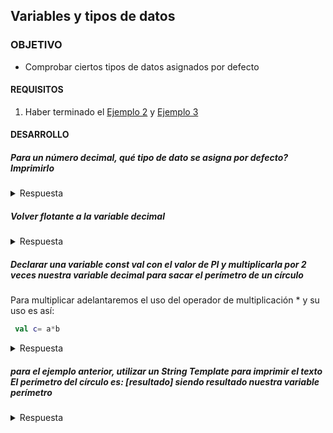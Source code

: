 ## Variables y tipos de datos

### OBJETIVO 

- Comprobar ciertos tipos de datos asignados por defecto

#### REQUISITOS 

1. Haber terminado el [Ejemplo 2](../Ejemplo-02) y [Ejemplo 3](../Ejemplo-03)

#### DESARROLLO

##### Para un número decimal, qué tipo de dato se asigna por defecto? Imprimirlo

<details>

<summary>Respuesta</summary>

El tipo de dato por defecto es Long y lo comprobamos así:

```kotlin
 val decimal = 1.325
    println(decimal.javaClass.kotlin)
```

el resultado debe dar

>class kotlin.Double

</details>

##### Volver flotante a la variable *decimal* 

<details>

<summary>Respuesta</summary>

El tipo de dato por defecto es Long y lo comprobamos así:

```kotlin
 val decimal = 1.325f
```

o

```kotlin
 val decimal = 1.325F
```

el resultado debe dar

>class kotlin.Float

</details>

##### Declarar una variable *const val* con el valor de PI y multiplicarla por 2 veces nuestra variable *decimal* para sacar el perímetro de un círculo

Para multiplicar adelantaremos el uso del operador de multiplicación  * y su uso es así:

```kotlin
 val c= a*b
```


<details>

<summary>Respuesta</summary>

```kotlin
const val PI = 3.1416
fun main() {
    val decimal = 1.325F

    val perimetro = 2*PI*decimal
    
    println(perimetro)

}
```

</details>

##### para el ejemplo anterior, utilizar un *String Template* para imprimir el texto *El perímetro del círculo es: [resultado]* siendo resultado nuestra variable perímetro



<details>

<summary>Respuesta</summary>

```kotlin
...
fun main() {
...
    
    println("El perímetro del círculo es: $perimetro")

}
```

</details>


